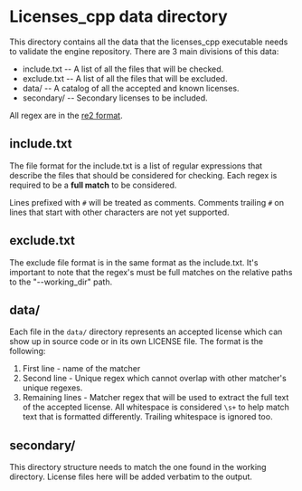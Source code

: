 # Licenses_cpp data directory

This directory contains all the data that the licenses_cpp executable needs to
validate the engine repository.  There are 3 main divisions of this data:

- include.txt -- A list of all the files that will be checked.
- exclude.txt -- A list of all the files that will be excluded.
- data/ -- A catalog of all the accepted and known licenses.
- secondary/ -- Secondary licenses to be included.

All regex are in the [re2 format](https://github.com/google/re2/wiki/syntax).

## include.txt

The file format for the include.txt is a list of regular expressions that
describe the files that should be considered for checking.  Each regex is
required to be a **full match** to be considered.

Lines prefixed with `#` will be treated as comments. Comments trailing `#` on
lines that start with other characters are not yet supported.

## exclude.txt

The exclude file format is in the same format as the include.txt.  It's important
to note that the regex's must be full matches on the relative paths to the
"--working_dir" path.

## data/

Each file in the `data/` directory represents an accepted license which can
show up in source code or in its own LICENSE file.  The format is the following:

1) First line - name of the matcher
2) Second line - Unique regex which cannot overlap with other matcher's unique
   regexes.
3) Remaining lines - Matcher regex that will be used to extract the full text
   of the accepted license.  All whitespace is considered `\s+` to help match
   text that is formatted differently.  Trailing whitespace is ignored too.

## secondary/

This directory structure needs to match the one found in the working directory.
License files here will be added verbatim to the output.
